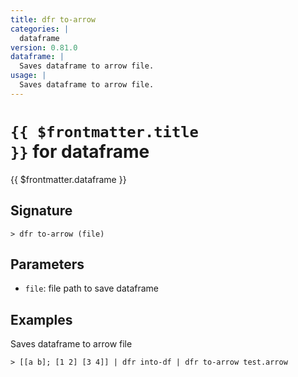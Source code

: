 ```yaml
---
title: dfr to-arrow
categories: |
  dataframe
version: 0.81.0
dataframe: |
  Saves dataframe to arrow file.
usage: |
  Saves dataframe to arrow file.
---
```


# <code>{{ $frontmatter.title }}</code> for dataframe

<div class='command-title'>{{ $frontmatter.dataframe }}</div>

## Signature

```> dfr to-arrow (file)```

## Parameters

 -  `file`: file path to save dataframe

## Examples

Saves dataframe to arrow file
```shell
> [[a b]; [1 2] [3 4]] | dfr into-df | dfr to-arrow test.arrow

```
